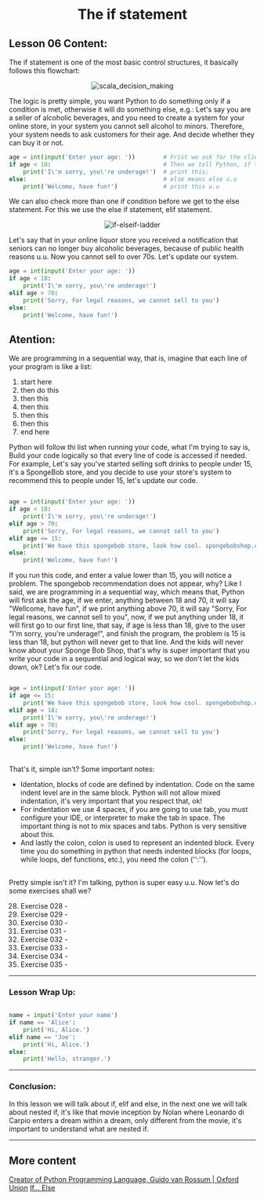 <div align="center">
  
# The if statement

</div>

## Lesson 06 Content:

The if statement is one of the most basic control structures, it basically follows this flowchart:

<div align="center">
  
![scala_decision_making](https://user-images.githubusercontent.com/64812097/159143967-7636d10c-6fcc-43ae-9afa-4b0174b9c478.jpg)
  
</div>


The logic is pretty simple, you want Python to do something only if a condition is met, otherwise it will do something else, e.g.: Let's say you are a seller of alcoholic beverages, and you need to create a system for your online store, in your system you cannot sell alcohol to minors. Therefore, your system needs to ask customers for their age. And decide whether they can buy it or not.

```python
age = int(input('Enter your age: '))        # Frist we ask for the client's age;
if age < 18:                                # Then we tell Python, if the client has less than 18 years;
    print('I\'m sorry, you\'re underage!')  # print this;
else:                                       # else means else u.u
    print('Welcome, have fun!')             # print this u.u
```

We can also check more than one if condition before we get to the else statement. For this we use the else if statement, elif statement.

<div align="center">
  
![if-elseif-ladder](https://user-images.githubusercontent.com/64812097/159144615-eba073bc-75e3-49c9-bf68-458529a15317.jpg)
  
</div>

Let's say that in your online liquor store you received a notification that seniors can no longer buy alcoholic beverages, because of public health reasons u.u. Now you cannot sell to over 70s. Let's update our system.

```python
age = int(input('Enter your age: '))
if age < 18:
    print('I\'m sorry, you\'re underage!')
elif age > 70:                                
    print('Sorry, For legal reasons, we cannot sell to you')
else:
    print('Welcome, have fun!')
```

## Atention:

We are programming in a sequential way, that is, imagine that each line of your program is like a list:

1. start here
2. then do this
3. then this
4. then this
5. then this
6. then this
7. end here

Python will follow thi list when running your code, what I'm trying to say is, Build your code logically so that every line of code is accessed if needed. For example, Let's say you've started selling soft drinks to people under 15, it's a SpongeBob store, and you decide to use your store's system to recommend this to people under 15, let's update our code.

```python

age = int(input('Enter your age: '))
if age < 18:
    print('I\'m sorry, you\'re underage!')
elif age > 70:
    print('Sorry, For legal reasons, we cannot sell to you')
elif age <= 15:
    print('We have this spongebob store, look how cool. spongebobshop.com ')
else:
    print('Welcome, have fun!')

```
If you run this code, and enter a value lower than 15, you will notice a problem. The spongebob recommendation does not appear, why? Like I said, we are programming in a sequential way, which means that, Python will first ask the age, if we enter, anything between 18 and 70, it will say "Wellcome, have fun", if we print anything above 70, it will say "Sorry, For legal reasons, we cannot sell to you", now, if we put anything under 18, it will first go to our first line, that say, if age is less than 18, give to the user "I'm sorry, you\'re underage!", and finish the program, the problem is 15 is less than 18, but python will never get to that line. And the kids will never know about your Sponge Bob Shop, that's why is super important that you write your code in a sequential and logical way, so we don't let the kids down, ok? Let's fix our code.

```python

age = int(input('Enter your age: '))
if age <= 15:
    print('We have this spongebob store, look how cool. spongebobshop.com ')
elif age < 18:
    print('I\'m sorry, you\'re underage!')
elif age > 70:
    print('Sorry, For legal reasons, we cannot sell to you')
else:
    print('Welcome, have fun!')

```


##


That's it, simple isn't? Some important notes:

- Identation, blocks of code are defined by indentation. Code on the same indent level are in the same block. Python will not allow mixed indentation, it's very important that you respect that, ok! 
- For indentation we use 4 spaces, if you are going to use tab, you must configure your IDE, or interpreter to make the tab in space. The important thing is not to mix spaces and tabs. Python is very sensitive about this.
- And lastly the colon, colon is used to represent an indented block. Every time you do something in python that needs indented blocks (for loops, while loops, def functions, etc.), you need the colon ('':'').


##

Pretty simple isn't it? I'm talking, python is super easy u.u. Now let's do some exercises shall we?

28. Exercise 028 -  []()
29. Exercise 029 -  []()
30. Exercise 030 -  []()
31. Exercise 031 -  []()
32. Exercise 032 -  []()
33. Exercise 033 -  []()
34. Exercise 034 -  []()
35. Exercise 035 -  []()

---

### Lesson Wrap Up:

````python

name = input('Enter your name')
if name == 'Alice':
    print('Hi, Alice.')
elif name == 'Joe':
    print('Hi, Alice.')
else:
    print('Hello, stranger.')
````

---

### Conclusion:

In this lesson we will talk about if, elif and else, in the next one we will talk about nested if, it's like that movie inception by Nolan where Leonardo di Carpio enters a dream within a dream, only different from the movie, it's important to understand what are nested if.

---

## More content

[Creator of Python Programming Language, Guido van Rossum | Oxford Union](https://www.youtube.com/watch?v=7kn7NtlV6g0)
[If... Else](https://www.w3schools.com/python/python_conditions.asp)
